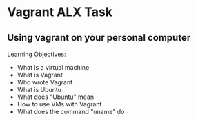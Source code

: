 # Vagrant ALX Task

## Using vagrant on your personal computer

Learning Objectives:

* What is a virtual machine
* What is Vagrant
* Who wrote Vagrant
* What is Ubuntu
* What does "Ubuntu" mean
* How to use VMs with Vagrant
* What does the command "uname" do

